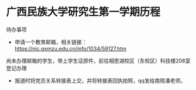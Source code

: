 # 广西民族大学研究生第一学期历程

待办事项

- 申请一个教育邮箱，相关链接：https://nic.gxmzu.edu.cn/info/1034/59127.htm

尚未办理邮箱的学生，带上学生证原件，前往相思湖校区（东校区）科技楼208室登记办理

- 报道时将党员关系转接表上交，并将转接表回执拍照，qq发给南晓潘老师。
